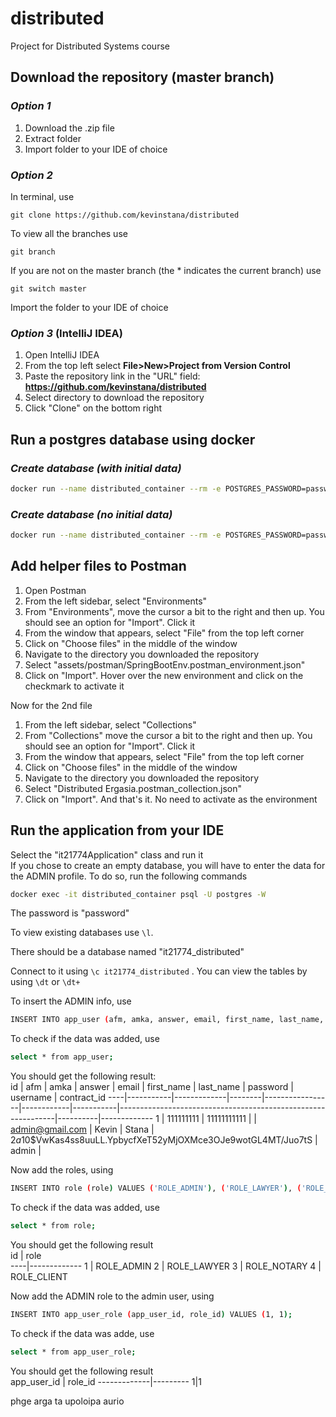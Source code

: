 # distributed
Project for Distributed Systems course

## Download the repository (master branch)
### *Option 1*
1. Download the .zip file  
2. Extract folder  
3. Import folder to your IDE of choice  
### *Option 2*
In terminal, use
```
git clone https://github.com/kevinstana/distributed
```
To view all the branches use  
```
git branch
```
If you are not on the master branch (the * indicates the current branch) use
```
git switch master
```
Import the folder to your IDE of choice  
### *Option 3* (IntelliJ IDEA)  
1. Open IntelliJ IDEA  
2. From the top left select **File>New>Project from Version Control**  
3. Paste the repository link in the "URL" field: **https://github.com/kevinstana/distributed**  
4. Select directory to download the repository  
5. Click "Clone" on the bottom right  
## Run a postgres database using docker
### *Create database (with initial data)*
```bash
docker run --name distributed_container --rm -e POSTGRES_PASSWORD=password -e POSTGRES_DB=it21774_distributed -h localhost -p 5432:5432 -v "$pwd"/assets/db:/docker-entrypoint-initdb.d -v pgdata14:/var/lib/postgresql/data -d postgres:14
```
### *Create database (no initial data)*
```bash
docker run --name distributed_container --rm -e POSTGRES_PASSWORD=password -e POSTGRES_DB=it21774_distributed -h localhost -p 5432:5432 -v pgdata14:/var/lib/postgresql/data -d postgres:14
```
## Add helper files to Postman
1. Open Postman  
2. From the left sidebar, select "Environments"  
3. From "Environments", move the cursor a bit to the right and then up. You should see an option for "Import". Click it  
4. From the window that appears, select "File" from the top left corner  
5. Click on "Choose files" in the middle of the window  
6. Navigate to the directory you downloaded the repository  
7. Select "assets/postman/SpringBootEnv.postman_environment.json"  
8. Click on "Import". Hover over the new environment and click on the checkmark to activate it  
  
Now for the 2nd file
  
1. From the left sidebar, select "Collections"  
2. From "Collections" move the cursor a bit to the right and then up. You should see an option for "Import". Click it  
3. From the window that appears, select "File" from the top left corner  
4. Click on "Choose files" in the middle of the window  
5. Navigate to the directory you downloaded the repository  
6. Select "Distributed Ergasia.postman_collection.json"  
7. Click on "Import". And that's it. No need to activate as the environment  

## Run the application from your IDE
Select the "it21774Application" class and run it  
If you chose to create an empty database, you will have to enter the data for the ADMIN profile. To do so, run the following commands  
```bash
docker exec -it distributed_container psql -U postgres -W
```
The password is "password"  
  
To view existing databases use `\l`.  
  
There should be a database named "it21774_distributed"  
  
Connect to it using `\c it21774_distributed` . You can view the tables by using `\dt` or `\dt+`  
  
To insert the ADMIN info, use  
```bash
INSERT INTO app_user (afm, amka, answer, email, first_name, last_name, password, username) VALUES (111111111, 11111111111, null, 'admin@gmail.com', 'Kevin', 'Stana', '$2a$10$VwKas4ss8uuLL.YpbycfXeT52yMjOXMce3OJe9wotGL4MT/Juo7tS', 'admin');
```
To check if the data was added, use  
```bash
select * from app_user;
```
You should get the following result:  
 id |    afm    |    amka     | answer |      email      | first_name | last_name |                           password                           | username | contract_id 
----|-----------|-------------|--------|-----------------|------------|-----------|--------------------------------------------------------------|----------|-------------
  1 | 111111111 | 11111111111 |        | admin@gmail.com | Kevin      | Stana     | $2a$10$VwKas4ss8uuLL.YpbycfXeT52yMjOXMce3OJe9wotGL4MT/Juo7tS | admin    |
  
  
Now add the roles, using  
```bash
INSERT INTO role (role) VALUES ('ROLE_ADMIN'), ('ROLE_LAWYER'), ('ROLE_NOTARY'), ('ROLE_CLIENT');
```
To check if the data was added, use
```bash
select * from role;
```
You should get the following result  
 id |    role     
----|-------------
  1 | ROLE_ADMIN
  2 | ROLE_LAWYER
  3 | ROLE_NOTARY
  4 | ROLE_CLIENT
  
  
Now add the ADMIN role to the admin user, using
```bash
INSERT INTO app_user_role (app_user_id, role_id) VALUES (1, 1);
```
To check if the data was adde, use
```bash
select * from app_user_role;
```
You should get the following result  
 app_user_id | role_id 
-------------|---------
1|1

phge arga ta upoloipa aurio
  
